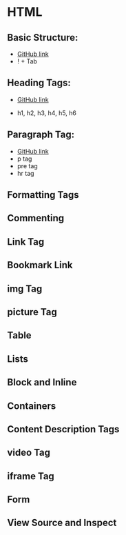 # HTML

## Basic Structure:

- [GitHub link](/Learn_HTML/index.html)
- ! + Tab

## Heading Tags:

- [GitHub link](/Learn_HTML/heading.html)

- h1, h2, h3, h4, h5, h6

## Paragraph Tag:

- [GitHub link](/Learn_HTML/paragraph.html)
- p tag
- pre tag
- hr tag

## Formatting Tags

## Commenting

## Link Tag

## Bookmark Link

## img Tag

## picture Tag

## Table

## Lists

## Block and Inline

## Containers

## Content Description Tags

## video Tag

## iframe Tag

## Form

## View Source and Inspect
